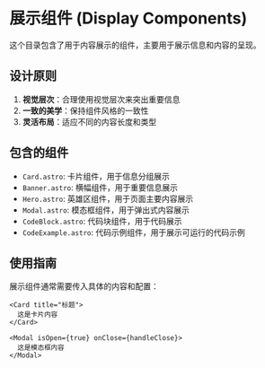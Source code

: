 # 展示组件 (Display Components)

这个目录包含了用于内容展示的组件，主要用于展示信息和内容的呈现。

## 设计原则

1. **视觉层次**：合理使用视觉层次来突出重要信息
2. **一致的美学**：保持组件风格的一致性
3. **灵活布局**：适应不同的内容长度和类型

## 包含的组件

- `Card.astro`: 卡片组件，用于信息分组展示
- `Banner.astro`: 横幅组件，用于重要信息展示
- `Hero.astro`: 英雄区组件，用于页面主要内容展示
- `Modal.astro`: 模态框组件，用于弹出式内容展示
- `CodeBlock.astro`: 代码块组件，用于代码展示
- `CodeExample.astro`: 代码示例组件，用于展示可运行的代码示例

## 使用指南

展示组件通常需要传入具体的内容和配置：

```astro
<Card title="标题">
  这是卡片内容
</Card>

<Modal isOpen={true} onClose={handleClose}>
  这是模态框内容
</Modal>
``` 